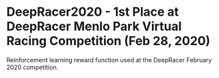 # DeepRacer2020 - 1st Place at DeepRacer Menlo Park Virtual Racing Competition (Feb 28, 2020)
Reinforcement learning reward function used at the DeepRacer February 2020 competition.
